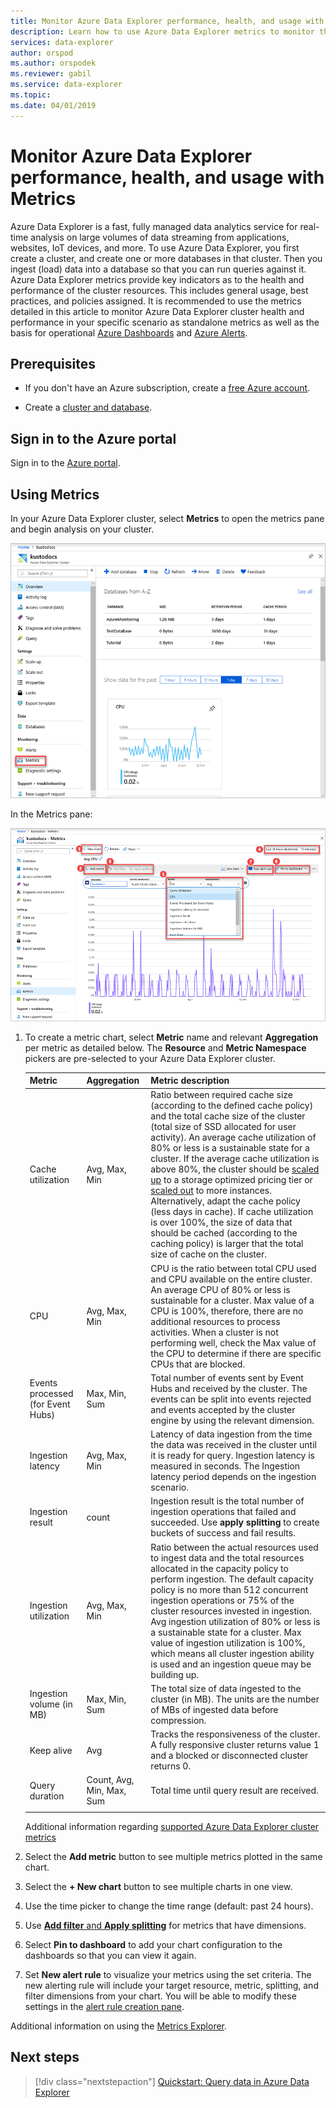 ```yaml
---
title: Monitor Azure Data Explorer performance, health, and usage with Metrics
description: Learn how to use Azure Data Explorer metrics to monitor the cluster's performance, health and usage.
services: data-explorer
author: orspod
ms.author: orspodek
ms.reviewer: gabil
ms.service: data-explorer
ms.topic: 
ms.date: 04/01/2019
---
```


# Monitor Azure Data Explorer performance, health, and usage with Metrics

Azure Data Explorer is a fast, fully managed data analytics service for real-time analysis on large volumes of data streaming from applications, websites, IoT devices, and more. To use Azure Data Explorer, you first create a cluster, and create one or more databases in that cluster. Then you ingest (load) data into a database so that you can run queries against it. Azure Data Explorer metrics provide key indicators as to the health and performance of the cluster resources. This includes general usage, best practices, and policies assigned. It is recommended to use the metrics detailed in this article to monitor Azure Data Explorer cluster health and performance in your specific scenario as standalone metrics as well as the basis for operational [Azure Dashboards](https://docs.microsoft.com/en-us/azure/azure-portal/azure-portal-dashboards) and [Azure Alerts](https://docs.microsoft.com/en-us/azure/azure-monitor/platform/alerts-metric-overview).

## Prerequisites

* If you don't have an Azure subscription, create a [free Azure account](https://azure.microsoft.com/free/).

* Create a [cluster and database](create-cluster-database-portal.md).

## Sign in to the Azure portal

Sign in to the [Azure portal](https://portal.azure.com/).

## Using Metrics

In your Azure Data Explorer cluster, select **Metrics** to open the metrics pane and begin analysis on your cluster.

![Select Metrics](media/using-metrics/select-metrics.png)

In the Metrics pane:

![Metrics pane](media/using-metrics/metrics-pane.png)

1. To create a metric chart, select **Metric** name and relevant **Aggregation** per metric as detailed below. The **Resource** and **Metric Namespace** pickers are pre-selected to your Azure Data Explorer cluster.

    **Metric** | **Aggregation** | **Metric description**
    |---|---|---|
    | Cache utilization | Avg, Max, Min | Ratio between required cache size (according to the defined cache policy) and the total cache size of the cluster (total size of SSD allocated for user activity). An average cache utilization of 80% or less is a sustainable state for a cluster. If the average cache utilization is above 80%, the cluster should be [scaled up](manage-cluster-scale-up.md) to a storage optimized pricing tier or [scaled out](manage-cluster-scale-out.md) to more instances. Alternatively, adapt the cache policy (less days in cache). If cache utilization is over 100%, the size of data that should be cached (according to the caching policy) is larger that the total size of cache on the cluster. |
    | CPU | Avg, Max, Min | CPU is the ratio between total CPU used and CPU available on the entire cluster. An average CPU of 80% or less is sustainable for a cluster. Max value of a CPU is 100%, therefore, there are no additional resources to process activities. When a cluster is not performing well, check the Max value of the CPU to determine if there are specific CPUs that are blocked. |
    | Events processed (for Event Hubs) | Max, Min, Sum | Total number of events sent by Event Hubs and received by the cluster. The events can be split into events rejected and events accepted by the cluster engine by using the relevant dimension. |
    | Ingestion latency | Avg, Max, Min | Latency of data ingestion from the time the data was received in the cluster until it is ready for query. Ingestion latency is measured in seconds. The Ingestion latency period depends on the ingestion scenario. |
    | Ingestion result | count | Ingestion result is the total number of ingestion operations that failed and succeeded. Use **apply splitting** to create buckets of success and fail results.|
    | Ingestion utilization | Avg, Max, Min | Ratio between the actual resources used to ingest data and the total resources allocated in the capacity policy to perform ingestion. The default capacity policy is no more than 512 concurrent ingestion operations or 75% of the cluster resources invested in ingestion. Avg ingestion utilization of 80% or less is a sustainable state for a cluster. Max value of ingestion utilization is 100%, which means all cluster ingestion ability is used and an ingestion queue may be building up. |
    | Ingestion volume (in MB) | Max, Min, Sum | The total size of data ingested to the cluster (in MB). The units are the number of MBs of ingested data before compression. |
    | Keep alive | Avg | Tracks the responsiveness of the cluster. A fully responsive cluster returns value 1 and a blocked or disconnected cluster returns 0. |
    | Query duration | Count, Avg, Min, Max, Sum | Total time until query result are received. |
    | | |

    Additional information regarding [supported Azure Data Explorer cluster metrics](https://docs.microsoft.com/en-us/azure/azure-monitor/platform/metrics-supported#microsoftkustoclusters)

2. Select the **Add metric** button to see multiple metrics plotted in the same chart.
3. Select the **+ New chart** button to see multiple charts in one view.
4. Use the time picker to change the time range (default: past 24 hours).
5. Use [**Add filter** and **Apply splitting**](/azure/azure-monitor/platform/metrics-getting-started#apply-dimension-filters-and-splitting) for metrics that have dimensions.
6. Select **Pin to dashboard** to add your chart configuration to the dashboards so that you can view it again.
7. Set **New alert rule** to visualize your metrics using the set criteria. The new alerting rule will include your target resource, metric, splitting, and filter dimensions from your chart. You will be able to modify these settings in the [alert rule creation pane](azure/azure-monitor/platform/metrics-charts#create-alert-rules).

Additional information on using the [Metrics Explorer](/azure/azure-monitor/platform/metrics-getting-started).

## Next steps

> [!div class="nextstepaction"]
> [Quickstart: Query data in Azure Data Explorer](web-query-data.md)

